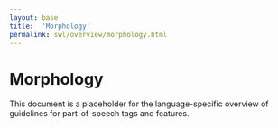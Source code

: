 ```yaml
---
layout: base
title:  'Morphology'
permalink: swl/overview/morphology.html
---
```


# Morphology

This document is a placeholder for the language-specific overview of
guidelines for part-of-speech tags and features.
